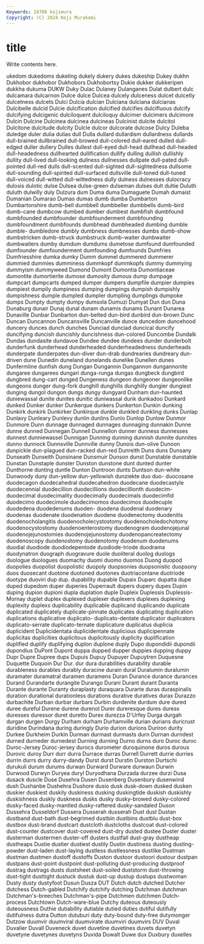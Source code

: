 ```yaml
---
Keywords: 18706 kojimura
Copyright: (C) 2024 Koji Murakami
---
```


# title

Write contents here.



ukedom dukedoms dukeling dukely dukery dukes dukeship Dukey
dukhn Dukhobor dukhobor Dukhobors Dukhobortsy Dukie dukker dukkeripen dukkha dukuma
DUKW Duky Dulac Dulaney Dulanganes Dulat dulbert dulc dulcamara dulcarnon
Dulce dulce Dulcea dulcely dulceness dulcet dulcetly dulcetness dulcets Dulci
Dulcia dulcian Dulciana dulciana dulcianas Dulcibelle dulcid Dulcie dulcification dulcified
dulcifies dulcifluous dulcify dulcifying dulcigenic dulciloquent dulciloquy dulcimer dulcimers dulcimore
Dulcin Dulcine Dulcinea dulcinea dulcineas Dulcinist dulcite dulcitol Dulcitone dulcitude
dulcity Dulcle dulcor dulcorate dulcose Dulcy Duleba duledge duler dulia
dulias dull Dulla dullard dullardism dullardness dullards dull-brained dullbrained dull-browed
dull-colored dull-eared dulled dull-edged duller dullery Dulles dullest dull-eyed dull-head
dullhead dull-headed dull-headedness dullhearted dullification dullify dulling dullish dullishly dullity
dull-lived dull-looking dullness dullnesses dullpate dull-pated dull-pointed dull-red dulls dull-scented
dull-sighted dull-sightedness dullsome dull-sounding dull-spirited dull-surfaced dullsville dull-toned dull-tuned dull-voiced
dull-witted dull-wittedness dully dulness dulnesses dulocracy dulosis dulotic dulse Dulsea
dulse-green dulseman dulses dult dultie Duluth duluth dulwilly duly Dulzura
dum Duma duma Dumaguete Dumah dumaist Dumanian Dumarao Dumas dumas
dumb dumba Dumbarton Dumbartonshire dumb-bell dumbbell dumbbeller dumbbells dumb-bird dumb-cane
dumbcow dumbed dumber dumbest dumbfish dumbfound dumbfounded dumbfounder dumbfounderment dumbfounding
dumbfoundment dumbfounds dumbhead dumbheaded dumbing dumble dumble- dumbledore dumbly dumbness
dumbnesses dumbs dumb-show dumbstricken dumb-struck dumbstruck dumb-waiter dumbwaiter dumbwaiters dumby
dumdum dumdums dumetose dumfound dumfounded dumfounder dumfounderment dumfounding dumfounds Dumfries
Dumfriesshire dumka dumky Dumm dummel dummered dummerer dummied dummies dumminess
dummkopf dummkopfs dummy dummying dummyism dummyweed Dumond Dumont Dumontia Dumontiaceae
dumontite dumortierite dumose dumosity dumous dump dumpage dumpcart dumpcarts dumped
dumper dumpers dumpfile dumpier dumpies dumpiest dumpily dumpiness dumping dumpings
dumpish dumpishly dumpishness dumple dumpled dumpler dumpling dumplings dumpoke dumps
Dumpty dumpty dumpy dumsola Dumuzi Dumyat Dun dun Duna Dunaburg
dunair Dunaj dunal dunam dunamis dunams Dunant Dunarea Dunaville Dunbar
Dunbarton dun-belted dun-bird dunbird dun-brown Dunc Duncan Duncannon Duncansville Duncanville
dunce duncedom duncehood duncery dunces dunch dunches Dunciad dunciad duncical
duncify duncifying duncish duncishly duncishness dun-colored Duncombe Dundalk Dundas dundasite
dundavoe Dundee dundee dundees dunder dunderbolt dunderfunk dunderhead dunderheaded dunderheadedness
dunderheads dunderpate dunderpates dun-diver dun-drab dundrearies dundreary dun-driven dune Dunedin
duneland dunelands dunelike Dunellen dunes Dunfermline dunfish dung Dungan Dungannin
Dungannon dungannonite dungaree dungarees dungari dunga-runga dungas dungbeck dungbird dungbred
dung-cart dunged Dungeness dungeon dungeoner dungeonlike dungeons dunger dung-fork dunghill
dunghills dunghilly dungier dungiest dunging dungol dungon dungs dungy dungyard
Dunham dun-haunted duniewassal dunite dunites dunitic duniwassal dunk dunkadoo Dunkard
dunked Dunker dunker Dunkerque dunkers Dunkerton Dunkin dunking Dunkirk dunkirk
Dunkirker Dunkirque dunkle dunkled dunkling dunks Dunlap Dunlavy Dunleary Dunlevy
dunlin dunlins Dunlo Dunlop Dunlow Dunmor Dunmore Dunn dunnage dunnaged
dunnages dunnaging dunnakin Dunne dunne dunned Dunnegan Dunnell Dunnellon dunner
dunness dunnesses dunnest dunniewassel Dunnigan Dunning dunning dunnish dunnite dunnites
dunno dunnock Dunnsville Dunnville dunny Dunois dun-olive Dunoon dunpickle dun-plagued
dun-racked dun-red Dunreith Duns duns Dunsany Dunseath Dunseith Dunsinane Dunsmuir
Dunson dunst Dunstable dunstable Dunstan Dunstaple dunster Dunston dunstone dunt
dunted dunter Dunthorne dunting duntle Dunton Duntroon dunts Duntson dun-white
Dunwoody duny dun-yellow dun-yellowish dunziekte duo duo- duocosane duodecagon duodecahedral
duodecahedron duodecane duodecastyle duodecennial duodecillion duodecillions duodecillionth duodecim- duodecimal duodecimality
duodecimally duodecimals duodecimfid duodecimo duodecimole duodecimomos duodecimos duodecuple duodedena duodedenums
duoden- duodena duodenal duodenary duodenas duodenate duodenation duodene duodenectomy duodenitis
duodenocholangitis duodenocholecystostomy duodenocholedochotomy duodenocystostomy duodenoenterostomy duodenogram duodenojejunal duodenojejunostomies duodenojejunostomy duodenopancreatectomy
duodenoscopy duodenostomy duodenotomy duodenum duodenums duodial duodiode duodiodepentode duodiode-triode duodrama
duodynatron duograph duogravure duole duoliteral duolog duologs duologue duologues duomachy
duomi duomo duomos Duong duopod duopolies duopolist duopolistic duopoly duopsonies
duopsonistic duopsony duos duosecant duotone duotoned duotones duotriacontane duotriode duotype
duoviri dup dup. dupability dupable Dupaix Duparc dupatta dupe duped
dupedom duper duperies Duperrault dupers dupery dupes Dupin duping dupion
dupioni dupla duplation duple Dupleix Duplessis Duplessis-Mornay duplet duplex duplexed
duplexer duplexers duplexes duplexing duplexity duplexs duplicability duplicable duplicand duplicando
duplicate duplicated duplicately duplicate-pinnate duplicates duplicating duplication duplications duplicative duplicato-
duplicato-dentate duplicator duplicators duplicato-serrate duplicato-ternate duplicature duplicatus duplicia duplicident Duplicidentata
duplicidentate duplicious duplicipennate duplicitas duplicities duplicitous duplicitously duplicity duplification duplified
duplify duplifying duplon duplone duply Dupo dupondidii dupondii dupondius DuPont
Dupont duppa dupped dupper duppies dupping duppy Dupr Dupre Dupree
dups Dupuis Dupuy Dupuyer Dupuytren Duquesne Duquette Duquoin Dur Dur.
dur dura durabilities durability durable durableness durables durably duracine durain
dural Duralumin duralumin duramater duramatral duramen duramens Duran Durance durance
durances Durand Durandarte durangite Durango Durani Durant durant Duranta Durante
durante Duranty duraplasty duraquara Durarte duras duraspinalis duration durational durationless
durations durative duratives durax Durazzo durbachite Durban durbar durbars Durbin
durdenite durdum dure dured duree dureful Durene durene durenol Durer
dureresque dures duress duresses duressor duret duretto Durex durezza D'Urfey
Durga durgah durgan durgen Durgy Durham durham Durhamville durian durians
duricrust duridine Durindana during duringly Durio durion durions Duriron durity
Durkee Durkheim Durkin Durman durmast durmasts durn Durnan durndest durned
durneder durnedest Durning durning Durno durns duro Duroc duroc Duroc-Jersey
Duroc-jersey durocs durometer duroquinone duros durous Durovic duroy Durr durr
durra Durrace durras Durrell Durrett durrie durries durrin durrs durry
durry-dandy Durst durst Durstin Durston Durtschi durukuli durum durums durwan
Durward Durware durwaun Durwin Durwood Durwyn Duryea duryl Duryodhana Durzada
durzee durzi Dusa dusack duscle Duse Dusehra Dusen Dusenberg Dusenbury
dusenwind dush Dushanbe Dushehra Dushore dusio dusk dusk-down dusked dusken
duskier duskiest duskily duskiness dusking duskingtide duskish duskishly duskishness duskly
duskness dusks dusky dusky-browed dusky-colored dusky-faced dusky-mantled dusky-raftered dusky-sandaled Duson
Dussehra Dusseldorf Dussera Dusserah dusserah Dust dust Dustan dustband dust-bath
dust-begrimed dustbin dustbins dustblu dust-box dustbox dust-brand dustcart dustcloth dustcloths
dustcoat dust-colored dust-counter dustcover dust-covered dust-dry dusted dustee Duster duster
dusterman dustermen duster-off dusters dustfall dust-gray dustheap dustheaps Dustie dustier
dustiest dustily Dustin dustiness dusting dusting-powder dust-laden dust-laying dustless dustlessness
dustlike Dustman dustman dustmen dustoff dustoffs Duston dustoor dustoori dustour
dustpan dustpans dust-point dustpoint dust-polluting dust-producing dustproof dustrag dustrags dusts
dustsheet dust-soiled duststorm dust-throwing dust-tight dusttight dustuck dustuk dust-up dustup
dustups dustwoman Dusty dusty dustyfoot Dusun Dusza DUT Dutch dutch
dutched Dutcher dutchess Dutch-gabled Dutchify dutchify dutching Dutchman dutchman Dutchman's-breeches
Dutchman's-pipe Dutchmen dutchmen Dutch-process Dutchtown Dutch-ware-blue Dutchy duteous duteously duteousness
Duthie dutiability dutiable dutied duties dutiful dutifully dutifulness dutra Dutton
dutuburi duty duty-bound duty-free dutymonger Dutzow duumvir duumviral duumvirate duumviri
duumvirs DUV Duval Duvalier Duvall Duveneck duvet duvetine duvetines duvets
duvetyn duvetyne duvetynes duvetyns Duvida Duwalt Duwe dux Duxbury duxelles
